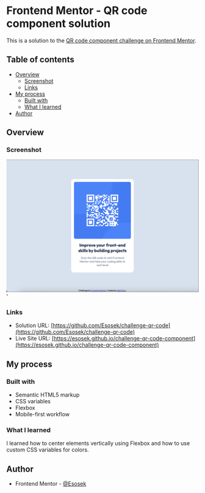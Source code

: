 # Frontend Mentor - QR code component solution

This is a solution to the [QR code component challenge on Frontend Mentor](https://www.frontendmentor.io/challenges/qr-code-component-iux_sIO_H).

## Table of contents

- [Overview](#overview)
  - [Screenshot](#screenshot)
  - [Links](#links)
- [My process](#my-process)
  - [Built with](#built-with)
  - [What I learned](#what-i-learned)
- [Author](#author)


## Overview

### Screenshot

![](images/final_desktop.png)'

### Links

- Solution URL: [https://github.com/Esosek/challenge-qr-code](https://github.com/Esosek/challenge-qr-code)
- Live Site URL: [https://esosek.github.io/challenge-qr-code-component](https://esosek.github.io/challenge-qr-code-component)

## My process

### Built with

- Semantic HTML5 markup
- CSS variables
- Flexbox
- Mobile-first workflow

### What I learned

I learned how to center elements vertically using Flexbox and how to use custom CSS variables for colors.

## Author

- Frontend Mentor - [@Esosek](https://www.frontendmentor.io/profile/Esosek)
